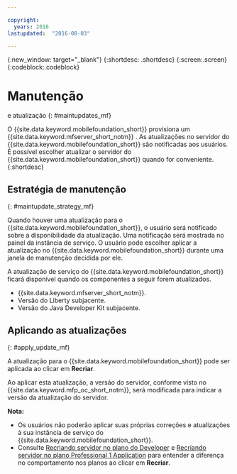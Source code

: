 ```yaml
---

copyright:
  years: 2016
lastupdated:  "2016-08-03"

---
```


{:new_window: target="_blank"}
{:shortdesc: .shortdesc}
{:screen:.screen}
{:codeblock:.codeblock}

# Manutenção
e atualização
{: #maintupdates_mf}

O {{site.data.keyword.mobilefoundation_short}} provisiona um {{site.data.keyword.mfserver_short_notm}} <!--on {{site.data.keyword.containerlong}} as a container group-->. As
atualizações no servidor do
{{site.data.keyword.mobilefoundation_short}} são
notificadas aos usuários. É possível escolher atualizar o servidor
do {{site.data.keyword.mobilefoundation_short}} quando
for conveniente.
{:shortdesc}

## Estratégia de manutenção
{: #maintupdate_strategy_mf}

Quando houver uma atualização para o
{{site.data.keyword.mobilefoundation_short}}, o usuário será
notificado sobre a disponibilidade da atualização.  Uma notificação
será mostrada no painel da instância de serviço. O usuário pode
escolher aplicar a atualização no
{{site.data.keyword.mobilefoundation_short}} durante uma
janela de manutenção decidida por ele.

A atualização de
serviço do {{site.data.keyword.mobilefoundation_short}}
ficará disponível quando os componentes a seguir forem
atualizados.

* {{site.data.keyword.mfserver_short_notm}}.
* Versão do Liberty subjacente.
* Versão do Java Developer Kit subjacente.


## Aplicando as atualizações
{: #apply_update_mf}

A atualização para o
{{site.data.keyword.mobilefoundation_short}} pode ser
aplicada ao clicar em **Recriar**.

Ao aplicar esta atualização, a versão do servidor, conforme
visto no {{site.data.keyword.mfp_oc_short_notm}}, será
modificada para indicar a versão da atualização do servidor.

**Nota:**
* Os usuários não poderão aplicar suas próprias correções e
atualizações à sua instância de serviço do {{site.data.keyword.mobilefoundation_short}}.
* Consulte
[Recriando
servidor no plano do Developer](c_using_mfs_p1.html#recreate_mobilefoundation_p1) e
[Recriando
servidor no plano Professional 1 Application](c_using_mfs_p2.html#recreate_mobilefoundation_p2) para entender
a diferença no comportamento nos planos ao clicar em
**Recriar**.
